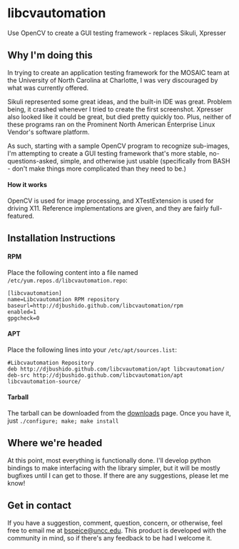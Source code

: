 libcvautomation
============

Use OpenCV to create a GUI testing framework - replaces Sikuli, Xpresser

## Why I'm doing this ##
In trying to create an application testing framework for the MOSAIC team at the University of North Carolina at Charlotte, I was very discouraged by what was currently offered.  

Sikuli represented some great ideas, and the built-in IDE was great. Problem being, it crashed whenever I tried to create the first screenshot. Xpresser also looked like it could be great, but died pretty quickly too. Plus, neither of these programs ran on the Prominent North American Enterprise Linux Vendor's software platform.  

As such, starting with a sample OpenCV program to recognize sub-images, I'm attempting to create a GUI testing framework that's more stable, no-questions-asked, simple, and otherwise just usable (specifically from BASH - don't make things more complicated than they need to be.)

#### How it works ####
OpenCV is used for image processing, and XTestExtension is used for driving X11. Reference implementations are given, and they are fairly full-featured.

## Installation Instructions ##
#### RPM ####
Place the following content into a file named `/etc/yum.repos.d/libcvautomation.repo`:

	[libcvautomation]
	name=Libcvautomation RPM repository
	baseurl=http://djbushido.github.com/libcvautomation/rpm
	enabled=1
	gpgcheck=0 

#### APT ####
Place the following lines into your `/etc/apt/sources.list`:

	#Libcvautomation Repository
	deb http://djbushido.github.com/libcvautomation/apt libcvautomation/
	deb-src http://djbushido.github.com/libcvautomation/apt libcvautomation-source/ 

#### Tarball ####
The tarball can be downloaded from the [downloads](https://github.com/DjBushido/libcvautomation/downloads) page.
Once you have it, just `./configure; make; make install`


## Where we're headed ##
At this point, most everything is functionally done. I'll develop python bindings to make interfacing with the library simpler, but it will be mostly bugfixes until I can get to those. If there are any suggestions, please let me know!

## Get in contact ##
If you have a suggestion, comment, question, concern, or otherwise, feel free to email me at <bspeice@uncc.edu>. This product is developed with the community in mind, so if there's any feedback to be had I welcome it.
